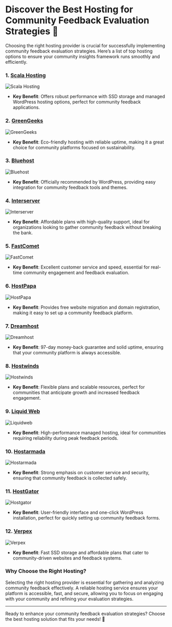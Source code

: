 # Discover the Best Hosting for Community Feedback Evaluation Strategies 🚀

Choosing the right hosting provider is crucial for successfully implementing community feedback evaluation strategies. Here’s a list of top hosting options to ensure your community insights framework runs smoothly and efficiently. 

### 1. [Scala Hosting](https://snipitx.com/scala-jy) 
![Scala Hosting](https://i.imgur.com/uJ5JIK3.png "Scala Web Hosting")
- **Key Benefit**: Offers robust performance with SSD storage and managed WordPress hosting options, perfect for community feedback applications.

### 2. [GreenGeeks](https://snipitx.com/greengeeks-jy)
![GreenGeeks](https://i.imgur.com/eEwuntu.jpg "GreenGeeks Hosting")
- **Key Benefit**: Eco-friendly hosting with reliable uptime, making it a great choice for community platforms focused on sustainability.

### 3. [Bluehost](https://snipitx.com/bluehost-jy)
![Bluehost](https://i.imgur.com/PasFF9E.jpeg "Bluehost Hosting")
- **Key Benefit**: Officially recommended by WordPress, providing easy integration for community feedback tools and themes.

### 4. [Interserver](https://snipitx.com/interserver-jy)
![Interserver](https://i.imgur.com/OM5dOEW.jpeg "Interserver Hosting")
- **Key Benefit**: Affordable plans with high-quality support, ideal for organizations looking to gather community feedback without breaking the bank.

### 5. [FastComet](https://snipitx.com/fastcomet-jy)
![FastComet](https://i.imgur.com/7qgXuWp.png "FastComet Hosting")
- **Key Benefit**: Excellent customer service and speed, essential for real-time community engagement and feedback evaluation.

### 6. [HostPapa](https://snipitx.com/hostpapa-jy)
![HostPapa](https://i.imgur.com/ouDTkvl.jpeg "HostPapa Hosting")
- **Key Benefit**: Provides free website migration and domain registration, making it easy to set up a community feedback platform.

### 7. [Dreamhost](https://snipitx.com/dreamhost-jy)
![Dreamhost](https://i.imgur.com/rXIg8ip.jpeg "Dreamhost Hosting")
- **Key Benefit**: 97-day money-back guarantee and solid uptime, ensuring that your community platform is always accessible.

### 8. [Hostwinds](https://snipitx.com/hostwinds-jy)
![Hostwinds](https://i.imgur.com/53aSNXx.jpeg "Hostwinds Hosting")
- **Key Benefit**: Flexible plans and scalable resources, perfect for communities that anticipate growth and increased feedback engagement.

### 9. [Liquid Web](https://snipitx.com/liquidweb-jy)
![Liquidweb](https://i.imgur.com/4IvT9SC.jpeg "Liquidweb Hosting")
- **Key Benefit**: High-performance managed hosting, ideal for communities requiring reliability during peak feedback periods.

### 10. [Hostarmada](https://snipitx.com/hostarmada-jy)
![Hostarmada](https://i.imgur.com/KFbdf3o.jpeg "Hostarmada Hosting")
- **Key Benefit**: Strong emphasis on customer service and security, ensuring that community feedback is collected safely.

### 11. [HostGator](https://snipitx.com/hostgator-jy)
![Hostgator](https://i.imgur.com/BcVkH57.jpeg "Hostgator Hosting")
- **Key Benefit**: User-friendly interface and one-click WordPress installation, perfect for quickly setting up community feedback forms.

### 12. [Verpex](https://snipitx.com/verpex-jy)
![Verpex](https://i.imgur.com/6x5LhiS.jpeg "Verpex Hosting")
- **Key Benefit**: Fast SSD storage and affordable plans that cater to community-driven websites and feedback systems.

### Why Choose the Right Hosting?
Selecting the right hosting provider is essential for gathering and analyzing community feedback effectively. A reliable hosting service ensures your platform is accessible, fast, and secure, allowing you to focus on engaging with your community and refining your evaluation strategies.

---

Ready to enhance your community feedback evaluation strategies? Choose the best hosting solution that fits your needs! 🌟
